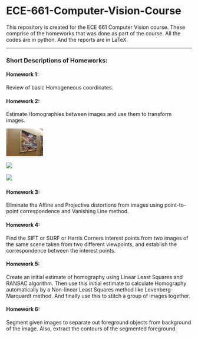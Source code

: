 # ECE-661-Computer-Vision-Course
This repository is created for the ECE 661 Computer Vision course.
These comprise of the homeworks that was done as part of the course.
All the codes are in python. And the reports are in LaTeX.

---

### Short Descriptions of Homeworks:

#### Homework 1:
Review of basic Homogeneous coordinates.

#### Homework 2:
Estimate Homographies between images and use them to transform images.

![](homework2/extra_files/1_tiny.jpg)

![](homework2/extra_files/3_tiny.png)

![](homework2/extra_files/2_tiny.jpg)

#### Homework 3:
Eliminate the Affine and Projective distortions from images using point-to-point correspondence and Vanishing Line method.

#### Homework 4:
Find the SIFT or SURF or Harris Corners interest points from two images of the same scene taken from two different viewpoints, and establish the correspondence between the interest points.

#### Homework 5:
Create an initial estimate of homography using Linear Least Squares and RANSAC algorithm. Then use this initial estimate to calculate Homography automatically by a Non-linear Least Squares method like Levenberg-Marquardt method. And finally use this to stitch a group of images together.

#### Homework 6:
Segment given images to separate out foreground objects from background of the image. Also, extract the contours of the segmented foreground.
